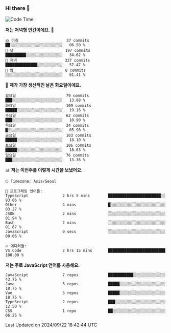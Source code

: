 ### Hi there 👋

<!--
**hi-aa/hi-aa** is a ✨ _special_ ✨ repository because its `README.md` (this file) appears on your GitHub profile.

Here are some ideas to get you started:

- 🔭 I’m currently working on ...
- 🌱 I’m currently learning ...
- 👯 I’m looking to collaborate on ...
- 🤔 I’m looking for help with ...
- 💬 Ask me about ...
- 📫 How to reach me: ...
- 😄 Pronouns: ...
- ⚡ Fun fact: ...
-->

<!--START_SECTION:waka-->
![Code Time](http://img.shields.io/badge/Code%20Time-89%20hrs%2024%20mins-blue)

**저는 저녁형 인간이에요. 🦉** 

```text
🌞 아침                     37 commits          ██░░░░░░░░░░░░░░░░░░░░░░░   06.50 % 
🌆 낮　                     197 commits         █████████░░░░░░░░░░░░░░░░   34.62 % 
🌃 저녁                     327 commits         ██████████████░░░░░░░░░░░   57.47 % 
🌙 밤　                     8 commits           ░░░░░░░░░░░░░░░░░░░░░░░░░   01.41 % 
```
📅 **제가 가장 생산적인 날은 화요일이에요.** 

```text
월요일                      79 commits          ███░░░░░░░░░░░░░░░░░░░░░░   13.88 % 
화요일                      109 commits         █████░░░░░░░░░░░░░░░░░░░░   19.16 % 
수요일                      62 commits          ███░░░░░░░░░░░░░░░░░░░░░░   10.90 % 
목요일                      34 commits          █░░░░░░░░░░░░░░░░░░░░░░░░   05.98 % 
금요일                      103 commits         █████░░░░░░░░░░░░░░░░░░░░   18.10 % 
토요일                      106 commits         █████░░░░░░░░░░░░░░░░░░░░   18.63 % 
일요일                      76 commits          ███░░░░░░░░░░░░░░░░░░░░░░   13.36 % 
```


📊 **저는 이번주를 이렇게 시간을 보냈어요.** 

```text
🕑︎ Timezone: Asia/Seoul

💬 프로그래밍 언어들: 
TypeScript               2 hrs 5 mins        ███████████████████████░░   93.06 % 
Other                    4 mins              █░░░░░░░░░░░░░░░░░░░░░░░░   03.27 % 
JSON                     2 mins              ░░░░░░░░░░░░░░░░░░░░░░░░░   01.94 % 
Bash                     2 mins              ░░░░░░░░░░░░░░░░░░░░░░░░░   01.67 % 
JavaScript               0 secs              ░░░░░░░░░░░░░░░░░░░░░░░░░   00.06 % 

🔥 에디터들: 
VS Code                  2 hrs 15 mins       █████████████████████████   100.00 % 
```

**저는 주로 JavaScript 언어를 사용해요.** 

```text
JavaScript               7 repos             ███████████░░░░░░░░░░░░░░   43.75 % 
Java                     3 repos             █████░░░░░░░░░░░░░░░░░░░░   18.75 % 
Vue                      3 repos             █████░░░░░░░░░░░░░░░░░░░░   18.75 % 
TypeScript               2 repos             ███░░░░░░░░░░░░░░░░░░░░░░   12.50 % 
CSS                      1 repo              ██░░░░░░░░░░░░░░░░░░░░░░░   06.25 % 
```




 Last Updated on 2024/09/22 18:42:44 UTC
<!--END_SECTION:waka-->
